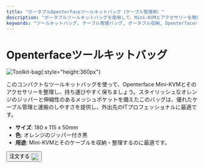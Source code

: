 ```yaml
---
title: "ポータブルOpenterfaceツールキットバッグ（ケーブル管理用）"
description: "ポータブルツールキットバッグを使用して、Mini-KVMとアクセサリーを簡単に整理・運搬できます。優れたケーブル管理機能を備えています。"
keywords: "ツールキットバッグ, ケーブル管理バッグ, ポータブル収納, Openterfaceバッグ"
---
```


# Openterfaceツールキットバッグ

![Toolkit-bag](https://assets.openterface.com/images/product/part/OP-06-BAG-TOOLKIT.webp){:style="height:360px"}

このコンパクトなツールキットバッグを使って、Openterface Mini-KVMとそのアクセサリーを整理し、持ち運びやすく保ちましょう。スタイリッシュなオレンジのジッパーと伸縮性のあるメッシュポケットを備えたこのバッグは、優れたケーブル管理と運搬のしやすさを提供し、外出先のITプロフェッショナルに最適です。

- **サイズ**: 180 x 115 x 50mm
- **色**: オレンジのジッパー付き黒
- **用途**: Mini-KVMとそのケーブルを収納・整理するのに最適です。

<button class="md-button" onclick="window.location.href='https://shop.techxartisan.com/products/openterface-toolkit-bag'"> 注文する <img src="https://assets.openterface.com/images/trademark/txa.svg" alt="TxA Shop" style="vertical-align: middle; height: 20px;"></button>